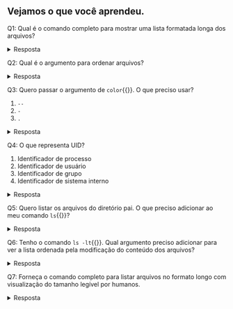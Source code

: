 ## Vejamos o que você aprendeu.

Q1: Qual é o comando completo para mostrar uma lista formatada longa dos arquivos?

<details>
<summary>Resposta</summary>
ls -l
</details>

Q2: Qual é o argumento para ordenar arquivos?

<details>
<summary>Resposta</summary>
S
</details>

Q3: Quero passar o argumento de `color`{{}}. O que preciso usar?

1. `--`
2. `-`
3. `.`

<details>
<summary>Resposta</summary>
Opção 1 --
</details>

Q4: O que representa UID?

1. Identificador de processo
2. Identificador de usuário
3. Identificador de grupo
4. Identificador de sistema interno

<details>
<summary>Resposta</summary>
Opção 2: identificador de usuário
</details>

Q5: Quero listar os arquivos do diretório pai. O que preciso adicionar ao meu comando `ls`{{}}?

<details>
<summary>Resposta</summary>
..
</details>

Q6: Tenho o comando `ls -lt`{{}}. Qual argumento preciso adicionar para ver a lista ordenada pela modificação do conteúdo dos arquivos?

<details>
<summary>Resposta</summary>
u
</details>

Q7: Forneça o comando completo para listar arquivos no formato longo com visualização do tamanho legível por humanos.

<details>
<summary>Resposta</summary>
ls -lh
</details>
